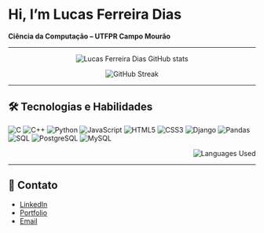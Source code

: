 # Hi, I’m Lucas Ferreira Dias

**Ciência da Computação – UTFPR Campo Mourão**

---

<div align="center">

![Lucas Ferreira Dias GitHub stats](https://github-readme-stats.vercel.app/api?username=eq-lucas&show_icons=true&theme=default)

![GitHub Streak](https://github-readme-streak-stats.herokuapp.com/?user=eq-lucas&theme=default)

</div>

---

## 🛠 Tecnologias e Habilidades

<div align="left">

![C](https://img.shields.io/badge/C-00599C?style=for-the-badge&logo=c&logoColor=white)
![C++](https://img.shields.io/badge/C++-00599C?style=for-the-badge&logo=c%2B%2B&logoColor=white)
![Python](https://img.shields.io/badge/Python-3776AB?style=for-the-badge&logo=python&logoColor=white)
![JavaScript](https://img.shields.io/badge/JavaScript-F7DF1E?style=for-the-badge&logo=javascript&logoColor=black)
![HTML5](https://img.shields.io/badge/HTML5-E34F26?style=for-the-badge&logo=html5&logoColor=white)
![CSS3](https://img.shields.io/badge/CSS3-1572B6?style=for-the-badge&logo=css3&logoColor=white)
![Django](https://img.shields.io/badge/Django-092E20?style=for-the-badge&logo=django&logoColor=white)
![Pandas](https://img.shields.io/badge/Pandas-150458?style=for-the-badge&logo=pandas&logoColor=white)
![SQL](https://img.shields.io/badge/SQL-4479A1?style=for-the-badge&logo=mysql&logoColor=white)
![PostgreSQL](https://img.shields.io/badge/PostgreSQL-336791?style=for-the-badge&logo=postgresql&logoColor=white)
![MySQL](https://img.shields.io/badge/MySQL-4479A1?style=for-the-badge&logo=mysql&logoColor=white)

</div>

<div align="right">

![Languages Used](https://github-readme-stats.vercel.app/api/top-langs/?username=eq-lucas&layout=compact&theme=default)

</div>

---

## 🔗 Contato
- [LinkedIn](https://www.linkedin.com/in/seu-linkedin/)  
- [Portfolio](https://seu-site.com)  
- [Email](mailto:seu-email@exemplo.com)

